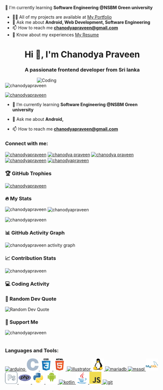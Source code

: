 🌱 I'm currently learning **Software Engineering @NSBM Green university**
- 👨‍💻 All of my projects are available at [My Portfolio](https://github.com/chanodyapraveen)
- 💬 Ask me about **Android, Web Development, Software Engineering**
- 📫 How to reach me **chanodyapraveen@gmail.com**
- 📄 Know about my experiences [My Resume](https://github.com/chanodyapraveen)
<h1 align="center">Hi 👋, I'm Chanodya Praveen</h1>
<h3 align="center">A passionate frontend developer from Sri lanka</h3>

<img align="right" alt="Coding" width="400" src="https://cdn.dribbble.com/users/1162077/screenshots/3848914/programmer.gif">

<p align="left"> <img src="https://komarev.com/ghpvc/?username=chanodyapraveen&label=Profile%20views&color=0e75b6&style=flat" alt="chanodyapraveen" /> </p>

<p align="left"> <a href="https://twitter.com/chanodyapraveen" target="blank"><img src="https://img.shields.io/twitter/follow/chanodyapraveen?logo=twitter&style=for-the-badge" alt="chanodyapraveen" /></a> </p>

- 🌱 I’m currently learning **Software Engineering @NSBM Green university**

- 💬 Ask me about **Android,**

- 📫 How to reach me **chanodyapraveen@gmail.com**

<h3 align="left">Connect with me:</h3>
<p align="left">
<a href="https://twitter.com/chanodyapraveen" target="blank"><img align="center" src="https://raw.githubusercontent.com/rahuldkjain/github-profile-readme-generator/master/src/images/icons/Social/twitter.svg" alt="chanodyapraveen" height="30" width="40" /></a>
<a href="https://linkedin.com/in/chanodya praveen" target="blank"><img align="center" src="https://raw.githubusercontent.com/rahuldkjain/github-profile-readme-generator/master/src/images/icons/Social/linked-in-alt.svg" alt="chanodya praveen" height="30" width="40" /></a>
<a href="[https://fb.com/chanodya praveen](https://www.facebook.com/chanodya.praveen.54?mibextid=ZbWKwL)" target="blank"><img align="center" src="https://raw.githubusercontent.com/rahuldkjain/github-profile-readme-generator/master/src/images/icons/Social/facebook.svg" alt="chanodya praveen" height="30" width="40" /></a>
<a href="[https://instagram.com/chanodyapraveen](https://www.instagram.com/chanodyapraveen/profilecard/?igsh=MWs0Z3A2eGZweDM3bg==)" target="blank"><img align="center" src="https://raw.githubusercontent.com/rahuldkjain/github-profile-readme-generator/master/src/images/icons/Social/instagram.svg" alt="chanodyapraveen" height="30" width="40" /></a>
<a href="https://youtube.com/@chanodyapraveen" target="blank"><img align="center" src="https://raw.githubusercontent.com/rahuldkjain/github-profile-readme-generator/master/src/images/icons/Social/youtube.svg" alt="chanodyapraveen" height="30" width="40" /></a>
</p>

<h3 align="left">🏆 GitHub Trophies</h3>
<p align="left"> <a href="https://github.com/ryo-ma/github-profile-trophy"><img src="https://github-profile-trophy.vercel.app/?username=chanodyapraveen&theme=onedark" alt="chanodyapraveen" /></a> </p>

<h3 align="left">🔥 My Stats</h3>
<p><img align="left" src="https://github-readme-stats.vercel.app/api/top-langs?username=chanodyapraveen&show_icons=true&locale=en&layout=compact&theme=dark" alt="chanodyapraveen" /></p>

<p>&nbsp;<img align="center" src="https://github-readme-stats.vercel.app/api?username=chanodyapraveen&show_icons=true&locale=en&theme=dark" alt="chanodyapraveen" /></p>

<p><img align="center" src="https://github-readme-streak-stats.herokuapp.com/?user=chanodyapraveen&theme=dark" alt="chanodyapraveen" /></p>

<h3 align="left">📊 GitHub Activity Graph</h3>
<p><img src="https://github-readme-activity-graph.vercel.app/graph?username=chanodyapraveen&theme=react-dark&hide_border=true" alt="chanodyapraveen activity graph" /></p>

<h3 align="left">📈 Contribution Stats</h3>
<p><img src="https://github-profile-summary-cards.vercel.app/api/cards/profile-details?username=chanodyapraveen&theme=github_dark" alt="chanodyapraveen" /></p>

<h3 align="left">💻 Coding Activity</h3>
<!--START_SECTION:waka-->
<!--END_SECTION:waka-->

<h3 align="left">📝 Random Dev Quote</h3>
<p><img src="https://quotes-github-readme.vercel.app/api?type=horizontal&theme=dark" alt="Random Dev Quote" /></p>

<h3 align="left">💖 Support Me</h3>
<p><a href="https://www.buymeacoffee.com/chanodyapraveen"> <img align="left" src="https://cdn.buymeacoffee.com/buttons/v2/default-yellow.png" height="50" width="210" alt="chanodyapraveen" /></a></p><br><br>

<h3 align="left">Languages and Tools:</h3>
<p align="left"> 
<a href="https://www.arduino.cc/" target="_blank" rel="noreferrer"> <img src="https://cdn.worldvectorlogo.com/logos/arduino-1.svg" alt="arduino" width="40" height="40"/> </a> 
<a href="https://www.cprogramming.com/" target="_blank" rel="noreferrer"> <img src="https://raw.githubusercontent.com/devicons/devicon/master/icons/c/c-original.svg" alt="c" width="40" height="40"/> </a> 
<a href="https://www.w3schools.com/css/" target="_blank" rel="noreferrer"> <img src="https://raw.githubusercontent.com/devicons/devicon/master/icons/css3/css3-original-wordmark.svg" alt="css3" width="40" height="40"/> </a> 
<a href="https://www.w3.org/html/" target="_blank" rel="noreferrer"> <img src="https://raw.githubusercontent.com/devicons/devicon/master/icons/html5/html5-original-wordmark.svg" alt="html5" width="40" height="40"/> </a> 
<a href="https://www.adobe.com/in/products/illustrator.html" target="_blank" rel="noreferrer"> <img src="https://www.vectorlogo.zone/logos/adobe_illustrator/adobe_illustrator-icon.svg" alt="illustrator" width="40" height="40"/> </a> 
<a href="https://www.linux.org/" target="_blank" rel="noreferrer"> <img src="https://raw.githubusercontent.com/devicons/devicon/master/icons/linux/linux-original.svg" alt="linux" width="40" height="40"/> </a> 
<a href="https://mariadb.org/" target="_blank" rel="noreferrer"> <img src="https://www.vectorlogo.zone/logos/mariadb/mariadb-icon.svg" alt="mariadb" width="40" height="40"/> </a> 
<a href="https://www.microsoft.com/en-us/sql-server" target="_blank" rel="noreferrer"> <img src="https://www.svgrepo.com/show/303229/microsoft-sql-server-logo.svg" alt="mssql" width="40" height="40"/> </a> 
<a href="https://www.mysql.com/" target="_blank" rel="noreferrer"> <img src="https://raw.githubusercontent.com/devicons/devicon/master/icons/mysql/mysql-original-wordmark.svg" alt="mysql" width="40" height="40"/> </a> 
<a href="https://www.photoshop.com/en" target="_blank" rel="noreferrer"> <img src="https://raw.githubusercontent.com/devicons/devicon/master/icons/photoshop/photoshop-line.svg" alt="photoshop" width="40" height="40"/> </a> 
<a href="https://www.php.net" target="_blank" rel="noreferrer"> <img src="https://raw.githubusercontent.com/devicons/devicon/master/icons/php/php-original.svg" alt="php" width="40" height="40"/> </a> 
<a href="https://www.python.org" target="_blank" rel="noreferrer"> <img src="https://raw.githubusercontent.com/devicons/devicon/master/icons/python/python-original.svg" alt="python" width="40" height="40"/> </a> 
<a href="https://developer.android.com" target="_blank" rel="noreferrer"> <img src="https://raw.githubusercontent.com/devicons/devicon/master/icons/android/android-original-wordmark.svg" alt="android" width="40" height="40"/> </a> 
<a href="https://kotlinlang.org" target="_blank" rel="noreferrer"> <img src="https://www.vectorlogo.zone/logos/kotlinlang/kotlinlang-icon.svg" alt="kotlin" width="40" height="40"/> </a> 
<a href="https://www.java.com" target="_blank" rel="noreferrer"> <img src="https://raw.githubusercontent.com/devicons/devicon/master/icons/java/java-original.svg" alt="java" width="40" height="40"/> </a> 
<a href="https://developer.mozilla.org/en-US/docs/Web/JavaScript" target="_blank" rel="noreferrer"> <img src="https://raw.githubusercontent.com/devicons/devicon/master/icons/javascript/javascript-original.svg" alt="javascript" width="40" height="40"/> </a> 
<a href="https://git-scm.com/" target="_blank" rel="noreferrer"> <img src="https://www.vectorlogo.zone/logos/git-scm/git-scm-icon.svg" alt="git" width="40" height="40"/> </a> 
</p>


